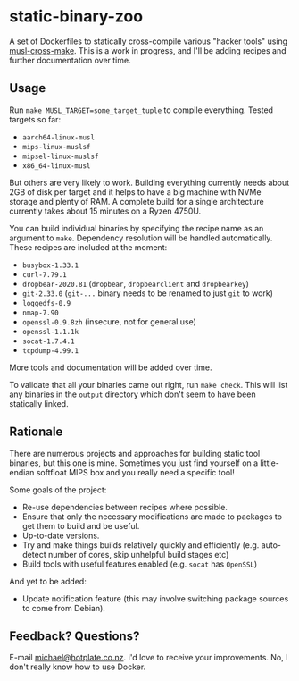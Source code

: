 # static-binary-zoo

A set of Dockerfiles to statically cross-compile various "hacker tools" using [musl-cross-make](https://github.com/richfelker/musl-cross-make). This is a work in progress, and I'll be adding recipes and further documentation over time.

## Usage

Run `make MUSL_TARGET=some_target_tuple` to compile everything. Tested targets so far:

* `aarch64-linux-musl`
* `mips-linux-muslsf`
* `mipsel-linux-muslsf`
* `x86_64-linux-musl`

But others are very likely to work. Building everything currently needs about 2GB of disk per target and it helps to have a big machine with NVMe storage and plenty of RAM. A complete build for a single architecture currently takes about 15 minutes on a Ryzen 4750U.

You can build individual binaries by specifying the recipe name as an argument to `make`. Dependency resolution will be handled automatically. These recipes are included at the moment:

* `busybox-1.33.1`
* `curl-7.79.1`
* `dropbear-2020.81` (`dropbear`, `dropbearclient` and `dropbearkey`)
* `git-2.33.0` (`git-...` binary needs to be renamed to just `git` to work)
* `loggedfs-0.9`
* `nmap-7.90`
* `openssl-0.9.8zh` (insecure, not for general use)
* `openssl-1.1.1k`
* `socat-1.7.4.1`
* `tcpdump-4.99.1`

More tools and documentation will be added over time.

To validate that all your binaries came out right, run `make check`. This will list any binaries in the `output` directory which don't seem to have been statically linked.

## Rationale

There are numerous projects and approaches for building static tool binaries, but this one is mine. Sometimes you just find yourself on a little-endian softfloat MIPS box and you really need a specific tool!

Some goals of the project:

* Re-use dependencies between recipes where possible.
* Ensure that only the necessary modifications are made to packages to get them to build and be useful.
* Up-to-date versions.
* Try and make things builds relatively quickly and efficiently (e.g. auto-detect number of cores, skip unhelpful build stages etc)
* Build tools with useful features enabled (e.g. `socat` has `OpenSSL`)

And yet to be added:

* Update notification feature (this may involve switching package sources to come from Debian).

## Feedback? Questions?

E-mail michael@hotplate.co.nz. I'd love to receive your improvements. No, I don't really know how to use Docker.
